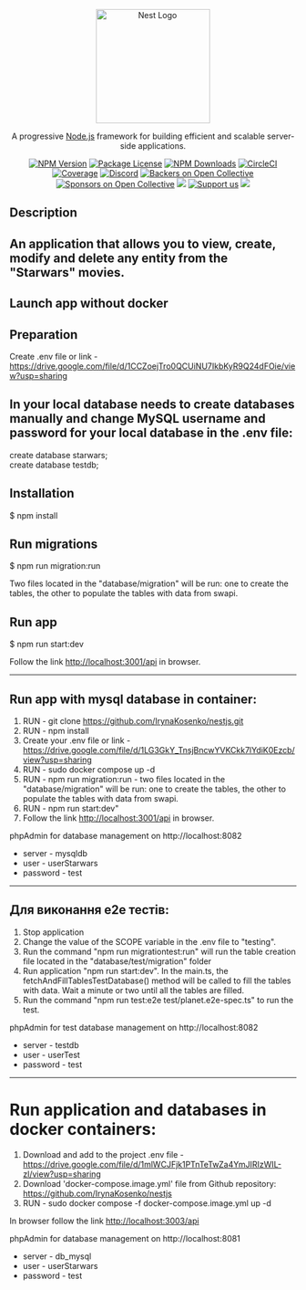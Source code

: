 <p align="center">
  <a href="http://nestjs.com/" target="blank"><img src="https://nestjs.com/img/logo-small.svg" width="200" alt="Nest Logo" /></a>
</p>

[circleci-image]: https://img.shields.io/circleci/build/github/nestjs/nest/master?token=abc123def456
[circleci-url]: https://circleci.com/gh/nestjs/nest

  <p align="center">A progressive <a href="http://nodejs.org" target="_blank">Node.js</a> framework for building efficient and scalable server-side applications.</p>
    <p align="center">
<a href="https://www.npmjs.com/~nestjscore" target="_blank"><img src="https://img.shields.io/npm/v/@nestjs/core.svg" alt="NPM Version" /></a>
<a href="https://www.npmjs.com/~nestjscore" target="_blank"><img src="https://img.shields.io/npm/l/@nestjs/core.svg" alt="Package License" /></a>
<a href="https://www.npmjs.com/~nestjscore" target="_blank"><img src="https://img.shields.io/npm/dm/@nestjs/common.svg" alt="NPM Downloads" /></a>
<a href="https://circleci.com/gh/nestjs/nest" target="_blank"><img src="https://img.shields.io/circleci/build/github/nestjs/nest/master" alt="CircleCI" /></a>
<a href="https://coveralls.io/github/nestjs/nest?branch=master" target="_blank"><img src="https://coveralls.io/repos/github/nestjs/nest/badge.svg?branch=master#9" alt="Coverage" /></a>
<a href="https://discord.gg/G7Qnnhy" target="_blank"><img src="https://img.shields.io/badge/discord-online-brightgreen.svg" alt="Discord"/></a>
<a href="https://opencollective.com/nest#backer" target="_blank"><img src="https://opencollective.com/nest/backers/badge.svg" alt="Backers on Open Collective" /></a>
<a href="https://opencollective.com/nest#sponsor" target="_blank"><img src="https://opencollective.com/nest/sponsors/badge.svg" alt="Sponsors on Open Collective" /></a>
  <a href="https://paypal.me/kamilmysliwiec" target="_blank"><img src="https://img.shields.io/badge/Donate-PayPal-ff3f59.svg"/></a>
    <a href="https://opencollective.com/nest#sponsor"  target="_blank"><img src="https://img.shields.io/badge/Support%20us-Open%20Collective-41B883.svg" alt="Support us"></a>
  <a href="https://twitter.com/nestframework" target="_blank"><img src="https://img.shields.io/twitter/follow/nestframework.svg?style=social&label=Follow"></a>
</p>
  <!--[![Backers on Open Collective](https://opencollective.com/nest/backers/badge.svg)](https://opencollective.com/nest#backer)
  [![Sponsors on Open Collective](https://opencollective.com/nest/sponsors/badge.svg)](https://opencollective.com/nest#sponsor)-->

## Description

An application that allows you to view, create, modify and delete any entity from the "Starwars" movies.
----------------------------------------------------------------------------------------------
## Launch app without docker

## Preparation
Create .env file or link - https://drive.google.com/file/d/1CCZoejTro0QCUiNU7IkbKyR9Q24dFOie/view?usp=sharing

## In your local database needs to create databases manually and change MySQL username and password for your local database in the .env file:
create database starwars;   
create database testdb;

## Installation
$ npm install

## Run migrations
$ npm run migration:run 

Two files located in the "database/migration" will be run: one to create the tables, the other to populate the tables with data from swapi.

## Run app

$ npm run start:dev

 Follow the link <http://localhost:3001/api> in browser.

--------------------------------------------------------------------------------------------------------------------

## Run app with mysql database in container:

1. RUN - git clone https://github.com/IrynaKosenko/nestjs.git
2. RUN - npm install
3. Create your .env file or link - https://drive.google.com/file/d/1LG3GkY_TnsjBncwYVKCkk7lYdiK0Ezcb/view?usp=sharing
4. RUN - sudo docker compose up -d
5. RUN - npm run migration:run - two files located in the "database/migration" will be run: one to create the tables, the other to populate the tables with data from swapi.
6. RUN - npm run start:dev"
7. Follow the link <http://localhost:3001/api> in browser.

phpAdmin for database management on http://localhost:8082
- server - mysqldb
- user - userStarwars
- password - test

--------------------------------------------------------------------------------------------

## Для виконання е2е тестів:

1. Stop application
2. Change the value of the SCOPE variable in the .env file to "testing".
3. Run the command "npm run migrationtest:run" will run the table creation file located in the "database/test/migration" folder
4. Run application "npm run start:dev". In the main.ts, the fetchAndFillTablesTestDatabase() method will be called to fill the tables with data. Wait a minute or two until all the tables are filled.
5. Run the command "npm run test:e2e test/planet.e2e-spec.ts" to run the test.

phpAdmin for test database management on http://localhost:8082
- server - testdb
- user - userTest
- password - test

-----------------------------------------------------------------------------------

# Run application and databases in docker containers:

1. Download and add to the project .env file - https://drive.google.com/file/d/1mlWCJFjk1PTnTeTwZa4YmJIRIzWIL-zl/view?usp=sharing
2. Download 'docker-compose.image.yml' file from Github repository: <https://github.com/IrynaKosenko/nestjs>
3. RUN - sudo docker compose -f docker-compose.image.yml up -d

In browser follow the link <http://localhost:3003/api>

phpAdmin for database management on http://localhost:8081
- server - db_mysql
- user - userStarwars
- password - test

